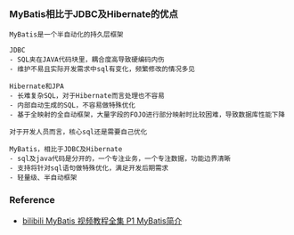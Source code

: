 ### MyBatis相比于JDBC及Hibernate的优点

```
MyBatis是一个半自动化的持久层框架

JDBC
- SQL夹在JAVA代码块里，耦合度高导致硬编码内伤
- 维护不易且实际开发需求中sql有变化，频繁修改的情况多见

Hibernate和JPA
- 长难复杂SQL，对于Hibernate而言处理也不容易
- 内部自动生成的SQL，不容易做特殊优化
- 基于全映射的全自动框架，大量字段的FOJO进行部分映射时比较困难，导致数据库性能下降

对于开发人员而言，核心sql还是需要自己优化

MyBatis，相比于JDBC及Hibernate
- sql及java代码是分开的，一个专注业务，一个专注数据，功能边界清晰
- 支持将针对sql语句做特殊优化，满足开发后期需求
- 轻量级、半自动框架
```

### Reference
- [bilibili MyBatis 视频教程全集 P1 MyBatis简介](https://www.bilibili.com/video/av59564271/?pikaqiu)
